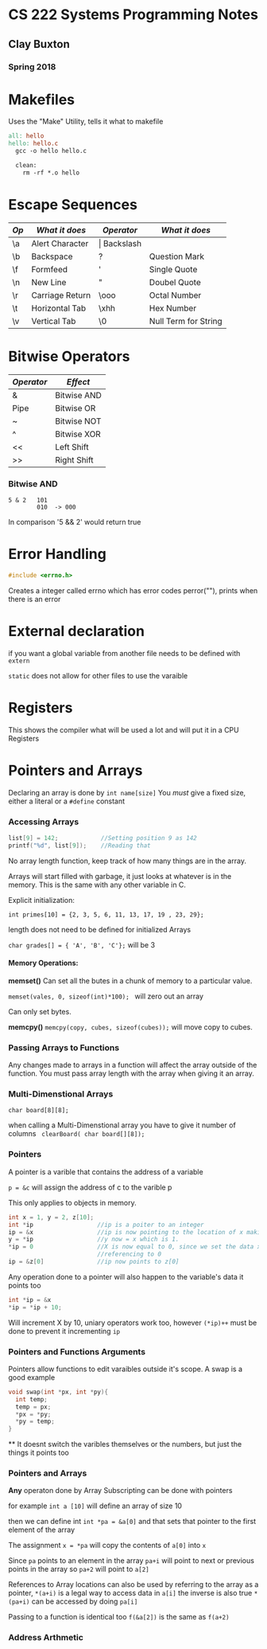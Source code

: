 # CS 222 Systems Programming Notes
## Clay Buxton
### Spring 2018


# Makefiles
Uses the "Make" Utility, tells it what to makefile

```makefile
all: hello
hello: hello.c
  gcc -o hello hello.c

  clean:
    rm -rf *.o hello
```


# Escape Sequences

|*Op*|*What it does*|*Operator*|*What it does*|
|----------|--------------|----------|--------------|
|\a|Alert Character|\\| Backslash|
|\b|Backspace|\?|Question Mark|
|\f|Formfeed|\'|Single Quote|
|\n|New Line|\"|Doubel Quote|
|\r|Carriage Return|\ooo|Octal Number|
|\t|Horizontal Tab|\xhh| Hex Number|
|\v|Vertical Tab|\0|Null Term for String|

# Bitwise Operators

|*Operator*|*Effect*|
|----------|--------|
|&  | Bitwise AND|
| Pipe| Bitwise OR
|~  |  Bitwise NOT
|^  | Bitwise XOR
|<< | Left Shift
|\>> |  Right Shift

### Bitwise AND


```
5 & 2   101
        010  -> 000
```
In comparison '5 && 2' would return true

# Error Handling
```c
#include <errno.h>
```
Creates a integer called errno which has error codes
perror(""), prints when there is an error

# External declaration
if you want a global variable from another file needs to be defined with ```extern```

```static``` does not allow for other files to use the varaible

# Registers
This shows the compiler what will be used a lot and will put it in a CPU Registers


# Pointers and Arrays

Declaring an array is done by ```int name[size]```
You _must_ give a fixed size, either a literal or a ```#define``` constant

### Accessing Arrays
```c
list[9] = 142;            //Setting position 9 as 142
printf("%d", list[9]);    //Reading that
```
No array length function, keep track of how many things are in the array.

Arrays will start filled with garbage, it just looks at whatever is in the memory. This is the same with any other variable in C.

Explicit initialization:

```int primes[10] = {2, 3, 5, 6, 11, 13, 17, 19 , 23, 29};```

length does not need to be defined for initialized Arrays

```char grades[] = { 'A', 'B', 'C'};``` will be 3

#### Memory Operations:
**memset()**
Can set all the butes in a chunk of memory to a particular value.

```memset(vales, 0, sizeof(int)*100); ``` will zero out an array

Can only set bytes.

**memcpy()**
```memcpy(copy, cubes, sizeof(cubes));```
will move copy to cubes.

### Passing Arrays to Functions

Any changes made to arrays in a function will affect the array outside of the function. You must pass array length with the array when giving it an array.


### Multi-Dimenstional Arrays
```char board[8][8];```

when calling a Multi-Dimenstional array you have to give it number of columns
``` clearBoard( char board[][8]);```



### Pointers

A pointer is a varible that contains the address of a variable

```p = &c``` will assign the address of c to the varible p

This only applies to objects in memory.

```c
int x = 1, y = 2, z[10];
int *ip                  //ip is a poiter to an integer
ip = &x                  //ip is now pointing to the location of x making ip = x
y = *ip                  //y now = x which is 1.
*ip = 0                  //X is now equal to 0, since we set the data x is
                         //referencing to 0
ip = &z[0]               //ip now points to z[0]
```
Any operation done to a pointer will also happen to the variable's data it points too

```c
int *ip = &x
*ip = *ip + 10;

```
Will increment X by 10, uniary operators work too, however ```(*ip)++``` must be done to prevent it incrementing ```ip```

### Pointers and Functions Arguments
Pointers allow functions to edit varaibles outside it's scope. A swap is a good example

```c
void swap(int *px, int *py){
  int temp;
  temp = px;
  *px = *py;
  *py = temp;
}

```
**
It doesnt switch the varibles themselves or the numbers, but just the things it points too


### Pointers and Arrays

**Any** operaton done by Array Subscripting can be done with pointers

for example
```int a [10]``` will define an array of size 10

then we can define int ```int *pa = &a[0]``` and that sets that pointer to the first element of the array

The assignment ```x = *pa``` will copy the contents of ```a[0]``` into ```x```

Since ```pa``` points to an element in the array ```pa+i``` will point to next or previous points in the array so ```pa+2``` will point to ```a[2]```

References to Array locations can also be used by referring to the array as a pointer, ```*(a+i)``` is a legal way to access data in ```a[i]``` the inverse is also true ```*(pa+i)``` can be accessed by doing ```pa[i]```

Passing to a function is identical too ```f(&a[2])``` is the same as ```f(a+2)```

### Address Arthmetic
